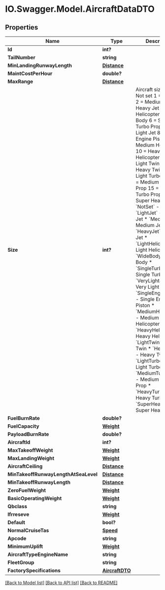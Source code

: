# IO.Swagger.Model.AircraftDataDTO
## Properties

Name | Type | Description | Notes
------------ | ------------- | ------------- | -------------
**Id** | **int?** |  | [optional] 
**TailNumber** | **string** |  | 
**MinLandingRunwayLength** | [**Distance**](Distance.md) |  | [optional] 
**MaintCostPerHour** | **double?** |  | [optional] 
**MaxRange** | [**Distance**](Distance.md) |  | [optional] 
**Size** | **int?** | Aircraft sizes:             0 &#x3D; Not set             1 &#x3D; Light Jet             2 &#x3D; Medium Jet             3 &#x3D; Heavy Jet             4 &#x3D; Light Helicopter             5 &#x3D; Wide Body             6 &#x3D; Single Turbo Prop             7 &#x3D; Very Light Jet             8 &#x3D; Single Engine Piston             9 &#x3D; Medium Helicopter             10 &#x3D; Heavy Helicopter             11 &#x3D; Light Twin             12 &#x3D; Heavy Twin             13 &#x3D; Light Turbo Prop             14 &#x3D; Medium Turbo Prop             15 &#x3D; Heavy Turbo Prop             16 &#x3D; Super Heavy Jet    * &#x60;NotSet&#x60; - Not Set  * &#x60;LightJet&#x60; - Light Jet  * &#x60;MediumJet&#x60; - Medium Jet  * &#x60;HeavyJet&#x60; - Heavy Jet  * &#x60;LightHelicopter&#x60; - Light Helicopter  * &#x60;WideBody&#x60; - Wide Body  * &#x60;SingleTurboProp&#x60; - Single Turbo Prop  * &#x60;VeryLightJet&#x60; - Very Light Jet  * &#x60;SingleEnginePiston&#x60; - Single Engine Piston  * &#x60;MediumHelicopter&#x60; - Medium Helicopter  * &#x60;HeavyHelicopter&#x60; - Heavy Helicopter  * &#x60;LightTwin&#x60; - Light Twin  * &#x60;HeavyTwin&#x60; - Heavy Twin  * &#x60;LightTurboProp&#x60; - Light Turbo Prop  * &#x60;MediumTurboprop&#x60; - Medium Turbo Prop  * &#x60;HeavyTurboprop&#x60; - Heavy Turbo Prop  * &#x60;SuperHeavyJet&#x60; - Super Heavy Jet   | [optional] 
**FuelBurnRate** | **double?** |  | [optional] 
**FuelCapacity** | [**Weight**](Weight.md) |  | [optional] 
**PayloadBurnRate** | **double?** |  | [optional] 
**AircraftId** | **int?** |  | [optional] 
**MaxTakeoffWeight** | [**Weight**](Weight.md) |  | [optional] 
**MaxLandingWeight** | [**Weight**](Weight.md) |  | [optional] 
**AircraftCeiling** | [**Distance**](Distance.md) |  | [optional] 
**MinTakeoffRunwayLengthAtSeaLevel** | [**Distance**](Distance.md) |  | [optional] 
**MinTakeoffRunwayLength** | [**Distance**](Distance.md) |  | [optional] 
**ZeroFuelWeight** | [**Weight**](Weight.md) |  | [optional] 
**BasicOperatingWeight** | [**Weight**](Weight.md) |  | [optional] 
**Qbclass** | **string** |  | [optional] 
**Ifrreseve** | [**Weight**](Weight.md) |  | [optional] 
**Default** | **bool?** |  | [optional] 
**NormalCruiseTas** | [**Speed**](Speed.md) |  | [optional] 
**Apcode** | **string** |  | [optional] 
**MinimumUplift** | [**Weight**](Weight.md) |  | [optional] 
**AircraftTypeEngineName** | **string** |  | [optional] 
**FleetGroup** | **string** |  | [optional] 
**FactorySpecifications** | [**AircraftDTO**](AircraftDTO.md) |  | [optional] 

[[Back to Model list]](../README.md#documentation-for-models) [[Back to API list]](../README.md#documentation-for-api-endpoints) [[Back to README]](../README.md)

